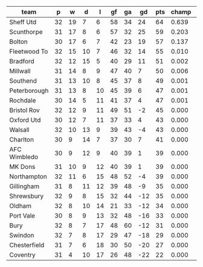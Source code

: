 |     team     | p  | w  | d  | l  | gf | ga | gd  | pts | champ | top2  | top3  | top4  |  5-7  | bot4  | bot3  | bot2  |
|--------------|----|----|----|----|----|----|-----|-----|-------|-------|-------|-------|-------|-------|-------|-------|
| Sheff Utd    | 32 | 19 |  7 |  6 | 58 | 34 |  24 |  64 | 0.639 | 0.872 | 0.963 | 0.989 | 0.010 | 0.000 | 0.000 | 0.000|
| Scunthorpe   | 31 | 17 |  8 |  6 | 57 | 32 |  25 |  59 | 0.203 | 0.563 | 0.810 | 0.911 | 0.081 | 0.000 | 0.000 | 0.000|
| Bolton       | 30 | 17 |  6 |  7 | 42 | 23 |  19 |  57 | 0.137 | 0.419 | 0.722 | 0.855 | 0.127 | 0.000 | 0.000 | 0.000|
| Fleetwood To | 32 | 15 | 10 |  7 | 46 | 32 |  14 |  55 | 0.010 | 0.057 | 0.174 | 0.380 | 0.427 | 0.000 | 0.000 | 0.000|
| Bradford     | 32 | 12 | 15 |  5 | 40 | 29 |  11 |  51 | 0.002 | 0.014 | 0.059 | 0.151 | 0.420 | 0.000 | 0.000 | 0.000|
| Millwall     | 31 | 14 |  8 |  9 | 47 | 40 |   7 |  50 | 0.006 | 0.044 | 0.142 | 0.315 | 0.431 | 0.000 | 0.000 | 0.000|
| Southend     | 31 | 13 | 10 |  8 | 45 | 37 |   8 |  49 | 0.001 | 0.013 | 0.049 | 0.137 | 0.393 | 0.000 | 0.000 | 0.000|
| Peterborough | 31 | 13 |  8 | 10 | 45 | 39 |   6 |  47 | 0.001 | 0.004 | 0.016 | 0.053 | 0.241 | 0.000 | 0.000 | 0.000|
| Rochdale     | 30 | 14 |  5 | 11 | 41 | 37 |   4 |  47 | 0.001 | 0.011 | 0.044 | 0.130 | 0.351 | 0.000 | 0.000 | 0.000|
| Bristol Rov  | 32 | 12 |  9 | 11 | 49 | 51 |  -2 |  45 | 0.000 | 0.000 | 0.001 | 0.006 | 0.069 | 0.001 | 0.000 | 0.000|
| Oxford Utd   | 30 | 12 |  7 | 11 | 37 | 33 |   4 |  43 | 0.000 | 0.003 | 0.016 | 0.048 | 0.212 | 0.000 | 0.000 | 0.000|
| Walsall      | 32 | 10 | 13 |  9 | 39 | 43 |  -4 |  43 | 0.000 | 0.000 | 0.000 | 0.002 | 0.041 | 0.002 | 0.001 | 0.000|
| Charlton     | 30 |  9 | 14 |  7 | 37 | 30 |   7 |  41 | 0.000 | 0.001 | 0.004 | 0.016 | 0.127 | 0.000 | 0.000 | 0.000|
| AFC Wimbledo | 30 |  9 | 12 |  9 | 40 | 39 |   1 |  39 | 0.000 | 0.000 | 0.001 | 0.005 | 0.049 | 0.004 | 0.001 | 0.000|
| MK Dons      | 31 | 10 |  9 | 12 | 40 | 39 |   1 |  39 | 0.000 | 0.000 | 0.000 | 0.001 | 0.015 | 0.012 | 0.003 | 0.000|
| Northampton  | 32 | 11 |  6 | 15 | 48 | 52 |  -4 |  39 | 0.000 | 0.000 | 0.000 | 0.000 | 0.005 | 0.035 | 0.011 | 0.002|
| Gillingham   | 31 |  8 | 11 | 12 | 39 | 48 |  -9 |  35 | 0.000 | 0.000 | 0.000 | 0.000 | 0.001 | 0.103 | 0.042 | 0.011|
| Shrewsbury   | 32 |  9 |  8 | 15 | 32 | 44 | -12 |  35 | 0.000 | 0.000 | 0.000 | 0.000 | 0.000 | 0.182 | 0.083 | 0.027|
| Oldham       | 32 |  8 | 10 | 14 | 21 | 33 | -12 |  34 | 0.000 | 0.000 | 0.000 | 0.000 | 0.000 | 0.319 | 0.162 | 0.057|
| Port Vale    | 30 |  8 |  9 | 13 | 32 | 48 | -16 |  33 | 0.000 | 0.000 | 0.000 | 0.000 | 0.000 | 0.263 | 0.141 | 0.054|
| Bury         | 32 |  8 |  7 | 17 | 48 | 60 | -12 |  31 | 0.000 | 0.000 | 0.000 | 0.000 | 0.000 | 0.490 | 0.294 | 0.135|
| Swindon      | 32 |  7 |  8 | 17 | 29 | 47 | -18 |  29 | 0.000 | 0.000 | 0.000 | 0.000 | 0.000 | 0.752 | 0.589 | 0.332|
| Chesterfield | 31 |  7 |  6 | 18 | 30 | 50 | -20 |  27 | 0.000 | 0.000 | 0.000 | 0.000 | 0.000 | 0.885 | 0.778 | 0.595|
| Coventry     | 31 |  4 | 10 | 17 | 26 | 48 | -22 |  22 | 0.000 | 0.000 | 0.000 | 0.000 | 0.000 | 0.952 | 0.895 | 0.787|
